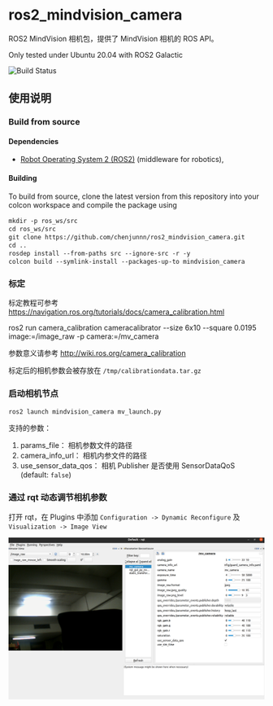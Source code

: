 # ros2_mindvision_camera

ROS2 MindVision 相机包，提供了 MindVision 相机的 ROS API。

Only tested under Ubuntu 20.04 with ROS2 Galactic

![Build Status](https://github.com/chenjunnn/ros2_mindvision_camera/actions/workflows/ros_ci.yml/badge.svg)

## 使用说明

### Build from source

#### Dependencies

- [Robot Operating System 2 (ROS2)](https://docs.ros.org/en/galactic/) (middleware for robotics),

#### Building

To build from source, clone the latest version from this repository into your colcon workspace and compile the package using

	mkdir -p ros_ws/src
	cd ros_ws/src
	git clone https://github.com/chenjunnn/ros2_mindvision_camera.git
	cd ..
	rosdep install --from-paths src --ignore-src -r -y
	colcon build --symlink-install --packages-up-to mindvision_camera

### 标定

标定教程可参考 https://navigation.ros.org/tutorials/docs/camera_calibration.html


ros2 run camera_calibration cameracalibrator --size 6x10 --square 0.0195  image:=/image_raw -p camera:=/mv_camera


参数意义请参考 http://wiki.ros.org/camera_calibration

标定后的相机参数会被存放在 `/tmp/calibrationdata.tar.gz`

### 启动相机节点

    ros2 launch mindvision_camera mv_launch.py

支持的参数：

1. params_file： 相机参数文件的路径 
2. camera_info_url： 相机内参文件的路径
3. use_sensor_data_qos： 相机 Publisher 是否使用 SensorDataQoS (default: `false`)

### 通过 rqt 动态调节相机参数

打开 rqt，在 Plugins 中添加 `Configuration -> Dynamic Reconfigure` 及 `Visualization -> Image View`

![](docs/rqt.png)
